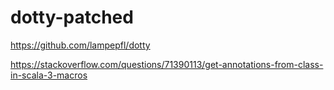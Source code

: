 # dotty-patched

https://github.com/lampepfl/dotty

https://stackoverflow.com/questions/71390113/get-annotations-from-class-in-scala-3-macros
